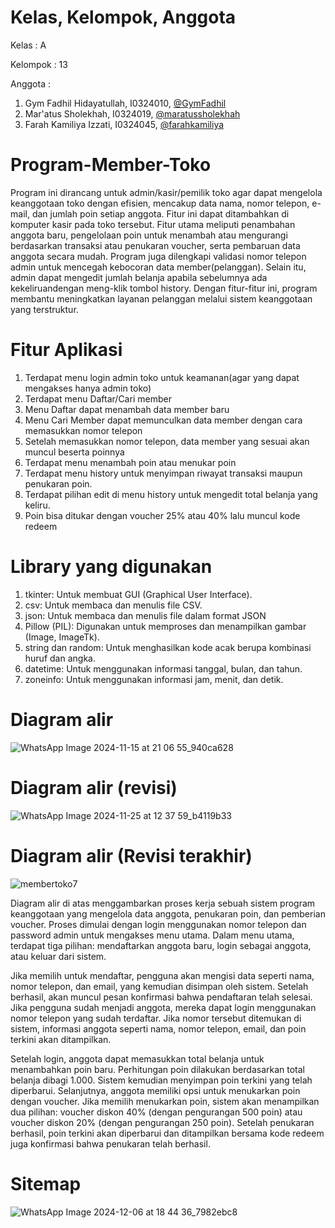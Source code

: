 # Kelas, Kelompok, Anggota
Kelas : A

Kelompok : 13

Anggota :
1. Gym Fadhil Hidayatullah, I0324010, [@GymFadhil](https://github.com/GymFadhil)
2. Mar'atus Sholekhah, I0324019, [@maratussholekhah](https://github.com/maratussholekhah)
3. Farah Kamiliya Izzati, I0324045, [@farahkamiliya](https://github.com/farahkamiliya)

# Program-Member-Toko
Program ini dirancang untuk admin/kasir/pemilik toko agar dapat mengelola keanggotaan toko dengan efisien, mencakup data nama, nomor telepon, e-mail, dan jumlah poin setiap anggota. Fitur ini dapat ditambahkan di komputer kasir pada toko tersebut. Fitur utama meliputi penambahan anggota baru, pengelolaan poin untuk menambah atau mengurangi berdasarkan transaksi atau penukaran voucher, serta pembaruan data anggota secara mudah. Program juga dilengkapi validasi nomor telepon admin untuk mencegah kebocoran data member(pelanggan). Selain itu, admin dapat mengedit jumlah belanja apabila sebelumnya ada kekeliruandengan meng-klik tombol history. Dengan fitur-fitur ini, program membantu meningkatkan layanan pelanggan melalui sistem keanggotaan yang terstruktur.

# Fitur Aplikasi
1. Terdapat menu login admin toko untuk keamanan(agar yang dapat mengakses hanya admin toko)
2. Terdapat menu Daftar/Cari member
3. Menu Daftar dapat menambah data member baru
4. Menu Cari Member dapat memunculkan data member dengan cara memasukkan nomor telepon
5. Setelah memasukkan nomor telepon, data member yang sesuai akan muncul beserta poinnya
6. Terdapat menu menambah poin atau menukar poin
7. Terdapat menu history untuk menyimpan riwayat transaksi maupun penukaran poin.
8. Terdapat pilihan edit di menu history untuk mengedit total belanja yang keliru.
9. Poin bisa ditukar dengan voucher 25% atau 40% lalu muncul kode redeem

# Library yang digunakan
1. tkinter: Untuk membuat GUI (Graphical User Interface).
2. csv: Untuk membaca dan menulis file CSV.
3. json: Untuk membaca dan menulis file dalam format JSON
4. Pillow (PIL): Digunakan untuk memproses dan menampilkan gambar (Image, ImageTk).
5. string dan random: Untuk menghasilkan kode acak berupa kombinasi huruf dan angka.
6. datetime: Untuk menggunakan informasi tanggal, bulan, dan tahun.
7. zoneinfo: Untuk menggunakan informasi jam, menit, dan detik.

# Diagram alir
![WhatsApp Image 2024-11-15 at 21 06 55_940ca628](https://github.com/user-attachments/assets/66f5b2d1-11ae-4669-bcc7-bf025a8a2ce9)

# Diagram alir (revisi)
![WhatsApp Image 2024-11-25 at 12 37 59_b4119b33](https://github.com/user-attachments/assets/baa63dd8-f089-4b42-ae5f-979027e060b6)

# Diagram alir (Revisi terakhir)
![membertoko7](https://github.com/user-attachments/assets/14ec0fea-cadc-4e7a-8b1d-1febe363162d)

Diagram alir di atas menggambarkan proses kerja sebuah sistem program keanggotaan yang mengelola data anggota, penukaran poin, dan pemberian voucher. Proses dimulai dengan login menggunakan nomor telepon dan password admin untuk mengakses menu utama. Dalam menu utama, terdapat tiga pilihan: mendaftarkan anggota baru, login sebagai anggota, atau keluar dari sistem.

  Jika memilih untuk mendaftar, pengguna akan mengisi data seperti nama, nomor telepon, dan email, yang kemudian disimpan oleh sistem. Setelah berhasil, akan muncul pesan konfirmasi bahwa pendaftaran telah selesai. Jika pengguna sudah menjadi anggota, mereka dapat login menggunakan nomor telepon yang sudah terdaftar. Jika nomor tersebut ditemukan di sistem, informasi anggota seperti nama, nomor telepon, email, dan poin terkini akan ditampilkan.

  Setelah login, anggota dapat memasukkan total belanja untuk menambahkan poin baru. Perhitungan poin dilakukan berdasarkan total belanja dibagi 1.000. Sistem kemudian menyimpan poin terkini yang telah diperbarui. Selanjutnya, anggota memiliki opsi untuk menukarkan poin dengan voucher. Jika memilih menukarkan poin, sistem akan menampilkan dua pilihan: voucher diskon 40% (dengan pengurangan 500 poin) atau voucher diskon 20% (dengan pengurangan 250 poin). Setelah penukaran berhasil, poin terkini akan diperbarui dan ditampilkan bersama kode redeem juga konfirmasi bahwa penukaran telah berhasil.

# Sitemap
![WhatsApp Image 2024-12-06 at 18 44 36_7982ebc8](https://github.com/user-attachments/assets/4e93d0cc-bdd6-42bc-9c98-61e720723a66)

